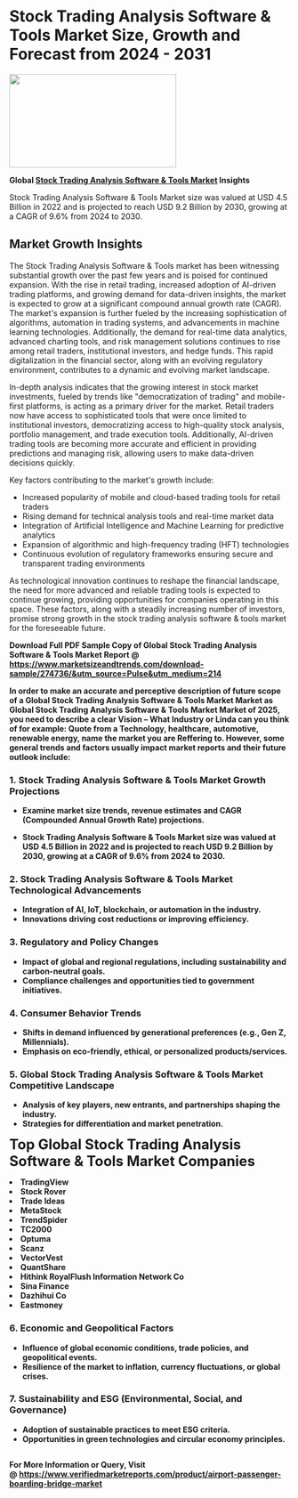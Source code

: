 <H1>Stock Trading Analysis Software & Tools Market Size, Growth and Forecast from 2024 - 2031</H1><img class="aligncenter size-medium wp-image-584254" src="https://thirdeyenews.in/wp-content/uploads/2024/09/Global-Market-Research-300x168.jpeg" alt="" width="300" height="168" /><p><strong>Global&nbsp;<a href="https://www.marketsizeandtrends.com/download-sample/274736/&amp;utm_source=Pulse&amp;utm_medium=214">Stock Trading Analysis Software & Tools Market</a> Insights</strong></p><p>Stock Trading Analysis Software & Tools Market size was valued at USD 4.5 Billion in 2022 and is projected to reach USD 9.2 Billion by 2030, growing at a CAGR of 9.6% from 2024 to 2030.</p><p><h2>Market Growth Insights</h2> <p>The Stock Trading Analysis Software & Tools market has been witnessing substantial growth over the past few years and is poised for continued expansion. With the rise in retail trading, increased adoption of AI-driven trading platforms, and growing demand for data-driven insights, the market is expected to grow at a significant compound annual growth rate (CAGR). The market's expansion is further fueled by the increasing sophistication of algorithms, automation in trading systems, and advancements in machine learning technologies. Additionally, the demand for real-time data analytics, advanced charting tools, and risk management solutions continues to rise among retail traders, institutional investors, and hedge funds. This rapid digitalization in the financial sector, along with an evolving regulatory environment, contributes to a dynamic and evolving market landscape.</p> <p><strong></strong></p> <p>In-depth analysis indicates that the growing interest in stock market investments, fueled by trends like "democratization of trading" and mobile-first platforms, is acting as a primary driver for the market. Retail traders now have access to sophisticated tools that were once limited to institutional investors, democratizing access to high-quality stock analysis, portfolio management, and trade execution tools. Additionally, AI-driven trading tools are becoming more accurate and efficient in providing predictions and managing risk, allowing users to make data-driven decisions quickly.</p> <p>Key factors contributing to the market's growth include: </p> <ul> <li>Increased popularity of mobile and cloud-based trading tools for retail traders</li> <li>Rising demand for technical analysis tools and real-time market data</li> <li>Integration of Artificial Intelligence and Machine Learning for predictive analytics</li> <li>Expansion of algorithmic and high-frequency trading (HFT) technologies</li> <li>Continuous evolution of regulatory frameworks ensuring secure and transparent trading environments</li> </ul> <p>As technological innovation continues to reshape the financial landscape, the need for more advanced and reliable trading tools is expected to continue growing, providing opportunities for companies operating in this space. These factors, along with a steadily increasing number of investors, promise strong growth in the stock trading analysis software & tools market for the foreseeable future.</p> <p><strong></p><p><span class=""><strong>Download Full PDF Sample Copy of Global Stock Trading Analysis Software & Tools Market Report</strong> @ <a href="https://www.marketsizeandtrends.com/download-sample/274736/&amp;utm_source=Pulse&amp;utm_medium=214" target="_blank">https://www.marketsizeandtrends.com/download-sample/274736/&amp;utm_source=Pulse&amp;utm_medium=214</a></span></p><p>In order to make an accurate and perceptive description of future scope of a Global&nbsp;Stock Trading Analysis Software & Tools Market Market as Global&nbsp;Stock Trading Analysis Software & Tools Market Market of 2025, you need to describe a clear Vision &ndash; What Industry or Linda can you think of for example: Quote from a Technology, healthcare, automotive, renewable energy, name the market you are Reffering to. However, some general trends and factors usually impact market reports and their future outlook include:</p><h3>1.&nbsp;<strong>Stock Trading Analysis Software & Tools Market Growth Projections</strong></h3><ul><li>Examine market size trends, revenue estimates and CAGR (Compounded Annual Growth Rate) projections.</li><li><p>Stock Trading Analysis Software & Tools Market size was valued at USD 4.5 Billion in 2022 and is projected to reach USD 9.2 Billion by 2030, growing at a CAGR of 9.6% from 2024 to 2030.</p></li></ul><h3>2.&nbsp;<strong>Stock Trading Analysis Software & Tools Market Technological Advancements</strong></h3><ul><li>Integration of AI, IoT, blockchain, or automation in the industry.</li><li>Innovations driving cost reductions or improving efficiency.</li></ul><h3>3.&nbsp;<strong>Regulatory and Policy Changes</strong></h3><ul><li>Impact of global and regional regulations, including sustainability and carbon-neutral goals.</li><li>Compliance challenges and opportunities tied to government initiatives.</li></ul><h3>4.&nbsp;<strong>Consumer Behavior Trends</strong></h3><ul><li>Shifts in demand influenced by generational preferences (e.g., Gen Z, Millennials).</li><li>Emphasis on eco-friendly, ethical, or personalized products/services.</li></ul><h3>5.&nbsp;<strong>Global Stock Trading Analysis Software & Tools Market Competitive Landscape</strong></h3><ul><li>Analysis of key players, new entrants, and partnerships shaping the industry.</li><li>Strategies for differentiation and market penetration.</li></ul><p data-pm-slice="1 1 []"><span style="color: inherit; font-family: inherit; font-size: 25px;">Top Global Stock Trading Analysis Software & Tools Market Companies</span></p><div class="" data-test-id=""><p><li>TradingView</li><li> Stock Rover</li><li> Trade Ideas</li><li> MetaStock</li><li> TrendSpider</li><li> TC2000</li><li> Optuma</li><li> Scanz</li><li> VectorVest</li><li> QuantShare</li><li> Hithink RoyalFlush Information Network Co</li><li> Sina Finance</li><li> Dazhihui Co</li><li> Eastmoney</li></p></div><h3>6.&nbsp;<strong>Economic and Geopolitical Factors</strong></h3><ul><li>Influence of global economic conditions, trade policies, and geopolitical events.</li><li>Resilience of the market to inflation, currency fluctuations, or global crises.</li></ul><h3>7.&nbsp;<strong>Sustainability and ESG (Environmental, Social, and Governance)</strong></h3><ul><li>Adoption of sustainable practices to meet ESG criteria.</li><li>Opportunities in green technologies and circular economy principles.</li></ul><h2><strong style="font-size: 14px;">For More Information or Query, Visit @&nbsp;</strong><a style="background-color: #ffffff; font-size: 14px;" href="https://www.marketsizeandtrends.com/report/stock-trading-analysis-software-tools-market/" target="_blank">https://www.verifiedmarketreports.com/product/airport-passenger-boarding-bridge-market</a></h2>
